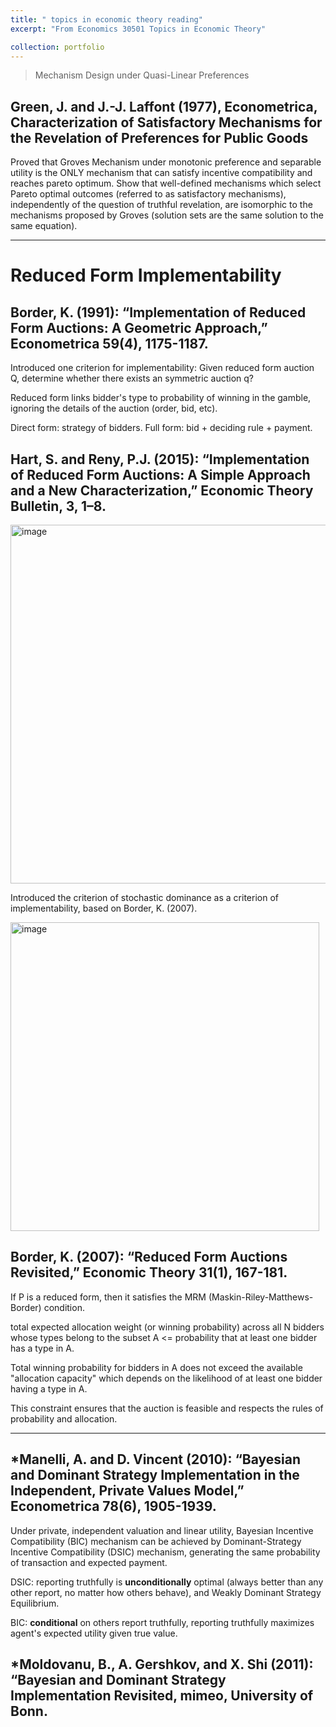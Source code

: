 ```yaml
---
title: " topics in economic theory reading"
excerpt: "From Economics 30501 Topics in Economic Theory"

collection: portfolio
---
```


> Mechanism Design under Quasi-Linear Preferences
## Green, J. and J.-J. Laffont (1977), Econometrica, Characterization of Satisfactory Mechanisms for the Revelation of Preferences for Public Goods

Proved that Groves Mechanism under monotonic preference and separable utility is the ONLY mechanism that can satisfy incentive compatibility and reaches pareto optimum. Show that well-defined mechanisms which select Pareto optimal outcomes (referred to as satisfactory mechanisms), independently of the question of truthful revelation, are  isomorphic to the mechanisms proposed by Groves (solution sets are the same solution to the same equation).

---
# Reduced Form Implementability

## Border, K. (1991): “Implementation of Reduced Form Auctions: A Geometric Approach,” Econometrica 59(4), 1175-1187.

Introduced one criterion for implementability: Given reduced form auction Q, determine whether there exists an symmetric auction q?

Reduced form links bidder's type to probability of winning in the gamble, ignoring the details of the auction (order, bid, etc). 

Direct form: strategy of bidders. Full form: bid + deciding rule + payment. 

## Hart, S. and Reny, P.J. (2015): “Implementation of Reduced Form Auctions: A Simple Approach and a New Characterization,” Economic Theory Bulletin, 3, 1–8.

<img width="574" alt="image" src="https://github.com/user-attachments/assets/4405ed25-894a-46a5-8370-68520f49fbf9" />

Introduced the criterion of stochastic dominance as a criterion of implementability, based on Border, K. (2007).

<img width="494" alt="image" src="https://github.com/user-attachments/assets/633bb486-b274-4701-97e7-173ad77b7c6d" />

## Border, K. (2007): “Reduced Form Auctions Revisited,” Economic Theory 31(1), 167-181.

If P is a reduced form, then it satisfies the MRM (Maskin-Riley-Matthews-Border) condition.

total expected allocation weight (or winning probability) across all N bidders whose types belong to the subset A <= probability that at least one bidder has a type in A. 

Total winning probability for bidders in A does not exceed the available "allocation capacity" which depends on the likelihood of at least one bidder having a type in A.

This constraint ensures that the auction is feasible and respects the rules of probability and allocation.

---
## *Manelli, A. and D. Vincent (2010): “Bayesian and Dominant Strategy Implementation in the Independent, Private Values Model,” Econometrica 78(6), 1905-1939.

Under private, independent valuation and linear utility, Bayesian Incentive Compatibility (BIC) mechanism can be achieved by Dominant-Strategy Incentive Compatibility (DSIC) mechanism, generating the same probability of transaction and expected payment.

DSIC: reporting truthfully is **unconditionally** optimal (always better than any other report, no matter how others behave), and Weakly Dominant Strategy Equilibrium.

BIC: **conditional** on others report truthfully, reporting truthfully maximizes agent's expected utility given true value.

## *Moldovanu, B., A. Gershkov, and X. Shi (2011): “Bayesian and Dominant Strategy Implementation Revisited, mimeo, University of Bonn.





